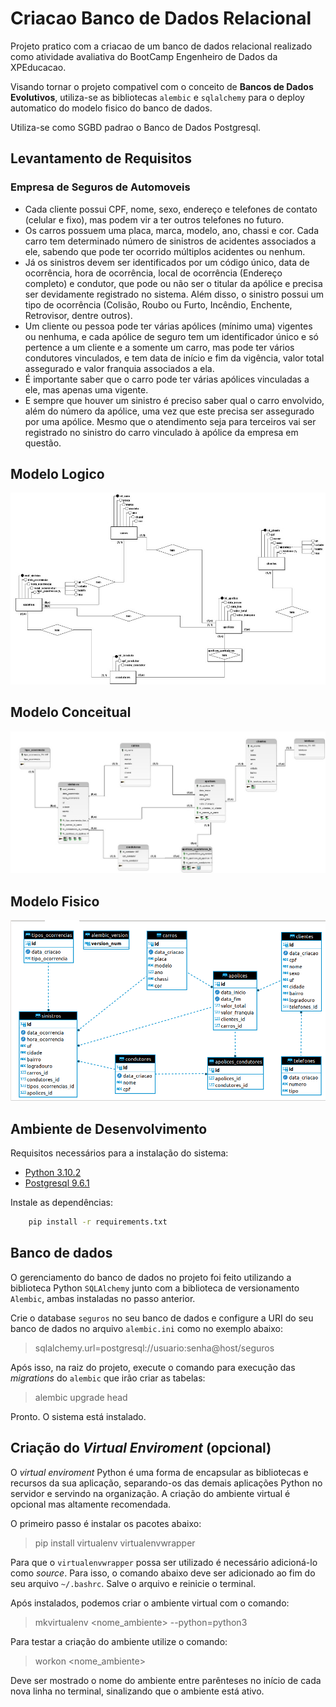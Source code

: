# Criacao Banco de Dados Relacional

Projeto pratico com a criacao de um banco de dados relacional realizado como atividade avaliativa do BootCamp Engenheiro de Dados da XPEducacao.

Visando tornar o projeto compativel com o conceito de **Bancos de Dados Evolutivos**, utiliza-se as bibliotecas `alembic` e `sqlalchemy` para o deploy automatico do modelo fisico do banco de dados.

Utiliza-se como SGBD padrao o Banco de Dados Postgresql.

## **Levantamento de Requisitos**
### Empresa de Seguros de Automoveis
- Cada cliente possui CPF, nome, sexo, endereço e telefones de contato (celular e fixo), mas podem vir a ter outros telefones no futuro. 
- Os carros possuem uma placa, marca, modelo, ano, chassi e cor. Cada carro tem determinado número de sinistros de acidentes associados a ele, sabendo que pode ter ocorrido múltiplos acidentes ou nenhum. 
- Já os sinistros devem ser identificados por um código único, data de ocorrência, hora de ocorrência, local de ocorrência (Endereço completo) e condutor, que pode ou não ser o titular da apólice e precisa ser devidamente registrado no sistema. Além disso, o sinistro possui um tipo de ocorrência (Colisão, Roubo ou Furto, Incêndio, Enchente, Retrovisor, dentre outros). 
- Um cliente ou pessoa pode ter várias apólices (mínimo uma) vigentes ou nenhuma, e cada apólice de seguro tem um identificador único e só pertence a um cliente e a somente um carro, mas pode ter vários condutores vinculados, e tem data de início e fim da vigência, valor total assegurado e valor franquia associados a ela.
- É importante saber que o carro pode ter várias apólices vinculadas a ele, mas apenas uma vigente.
- E sempre que houver um sinistro é preciso saber qual o carro envolvido, além do número da apólice, uma vez que este precisa ser assegurado por uma apólice. Mesmo que o atendimento seja para terceiros vai ser registrado no sinistro do carro vinculado à apólice da empresa em questão. 

## **Modelo Logico**
![modelo_conceitual](media/modelo_conceitual.jpeg)

## **Modelo Conceitual**
![modelo_logico](media/modelo_logico.jpeg)

## **Modelo Fisico**  
![modelo_fisico](media/modelo_fisico.png)

## Ambiente de Desenvolvimento

Requisitos necessários para a instalação do sistema:
- [Python 3.10.2](https://www.python.org/downloads/)
- [Postgresql 9.6.1](https://www.postgresql.org/download/linux/ubuntu/)  

Instale as dependências:

```bash
    pip install -r requirements.txt
```

## Banco de dados
O gerenciamento do banco de dados no projeto foi feito utilizando a biblioteca Python `SQLAlchemy` junto com a biblioteca de versionamento `Alembic`, ambas instaladas no passo anterior.

Crie o database `seguros` no seu banco de dados e configure a URI do seu banco de dados no arquivo `alembic.ini` como no exemplo abaixo:

> sqlalchemy.url=postgresql://usuario:senha@host/seguros

Após isso, na raiz do projeto, execute o comando para execução das _migrations_ do `alembic` que irão criar as tabelas:
> alembic upgrade head

Pronto. O sistema está instalado.

## Criação do _Virtual Enviroment_ (opcional)
O _virtual enviroment_ Python é uma forma de encapsular as bibliotecas e recursos da sua aplicação, separando-os das demais aplicações Python no servidor e servindo na organização. A criação do ambiente virtual é opcional mas altamente recomendada.

O primeiro passo é instalar os pacotes abaixo:
> pip install virtualenv virtualenvwrapper

Para que o `virtualenvwrapper` possa ser utilizado é necessário adicioná-lo como _source_. Para isso, o comando abaixo deve ser adicionado ao fim do seu arquivo `~/.bashrc`. Salve o arquivo e reinicie o terminal.

Após instalados, podemos criar o ambiente virtual com o comando:
> mkvirtualenv <nome_ambiente> --python=python3

Para testar a criação do ambiente utilize o comando:
> workon <nome_ambiente>

Deve ser mostrado o nome do ambiente entre parênteses no início de cada nova linha no terminal, sinalizando que o ambiente está ativo.

